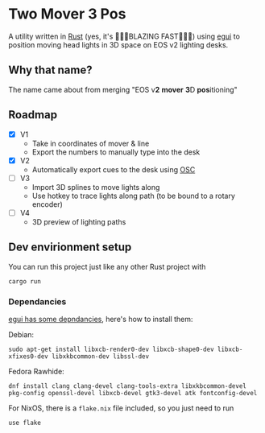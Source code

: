 # Two Mover 3 Pos

A utility written in [Rust](https://www.rust-lang.org/) (yes, it's 🚀🚀🚀BLAZING FAST🚀🚀🚀) using [egui](https://www.egui.rs/) to position moving head lights in 3D space on EOS v2 lighting desks.


## Why that name?
The name came about from merging "EOS v**2** **mover** **3**D **pos**itioning"

## Roadmap
- [x] V1
  - Take in coordinates of mover & line
  - Export the numbers to manually type into the desk
- [x] V2
  - Automatically export cues to the desk using [OSC](https://en.wikipedia.org/wiki/Open_Sound_Control)
- [ ] V3
  - Import 3D splines to move lights along
  - Use hotkey to trace lights along path (to be bound to a rotary encoder)
- [ ] V4
  - 3D preview of lighting paths
## Dev envirionment setup

You can run this project just like any other Rust project with
```
cargo run
```

### Dependancies
[egui has some depndancies](https://github.com/emilk/egui?tab=readme-ov-file#demo), here's how to install them:

Debian:
```
sudo apt-get install libxcb-render0-dev libxcb-shape0-dev libxcb-xfixes0-dev libxkbcommon-dev libssl-dev
```

Fedora Rawhide:

```
dnf install clang clang-devel clang-tools-extra libxkbcommon-devel pkg-config openssl-devel libxcb-devel gtk3-devel atk fontconfig-devel
```

For NixOS, there is a `flake.nix` file included, so you just need to run
```
use flake
```
